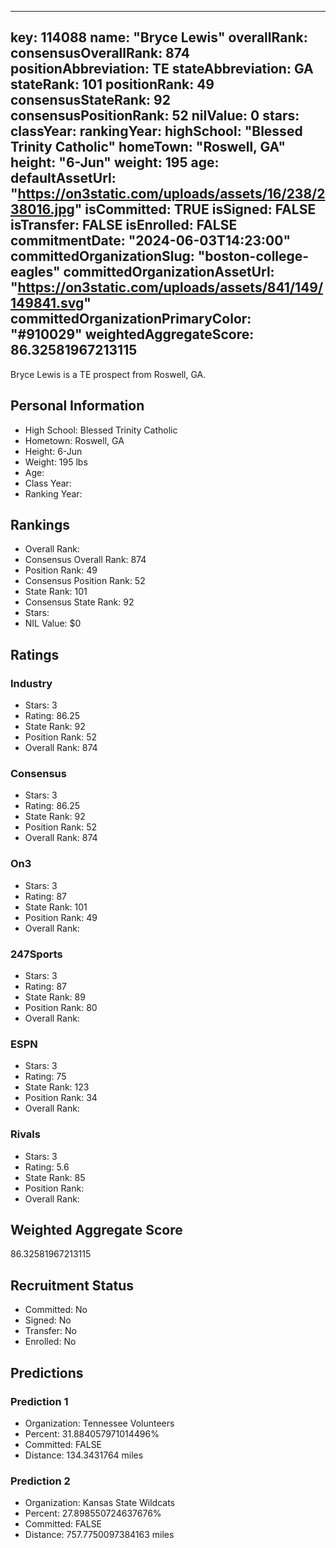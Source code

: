 ---
  key: 114088
  name: "Bryce Lewis"
  overallRank: 
  consensusOverallRank: 874
  positionAbbreviation: TE
  stateAbbreviation: GA
  stateRank: 101
  positionRank: 49
  consensusStateRank: 92
  consensusPositionRank: 52
  nilValue: 0
  stars: 
  classYear: 
  rankingYear: 
  highSchool: "Blessed Trinity Catholic"
  homeTown: "Roswell, GA"
  height: "6-Jun"
  weight: 195
  age: 
  defaultAssetUrl: "https://on3static.com/uploads/assets/16/238/238016.jpg"
  isCommitted: TRUE
  isSigned: FALSE
  isTransfer: FALSE
  isEnrolled: FALSE
  commitmentDate: "2024-06-03T14:23:00"
  committedOrganizationSlug: "boston-college-eagles"
  committedOrganizationAssetUrl: "https://on3static.com/uploads/assets/841/149/149841.svg"
  committedOrganizationPrimaryColor: "#910029"
  weightedAggregateScore: 86.32581967213115
  ---
  
  Bryce Lewis is a TE prospect from Roswell, GA.
  
  ## Personal Information
  - High School: Blessed Trinity Catholic
  - Hometown: Roswell, GA
  - Height: 6-Jun
  - Weight: 195 lbs
  - Age: 
  - Class Year: 
  - Ranking Year: 
  
  ## Rankings
  - Overall Rank: 
  - Consensus Overall Rank: 874
  - Position Rank: 49
  - Consensus Position Rank: 52
  - State Rank: 101
  - Consensus State Rank: 92
  - Stars: 
  - NIL Value: $0
  
  ## Ratings
  
  ### Industry
  - Stars: 3
  - Rating: 86.25
  - State Rank: 92
  - Position Rank: 52
  - Overall Rank: 874
  
  ### Consensus
  - Stars: 3
  - Rating: 86.25
  - State Rank: 92
  - Position Rank: 52
  - Overall Rank: 874
  
  ### On3
  - Stars: 3
  - Rating: 87
  - State Rank: 101
  - Position Rank: 49
  - Overall Rank: 
  
  ### 247Sports
  - Stars: 3
  - Rating: 87
  - State Rank: 89
  - Position Rank: 80
  - Overall Rank: 
  
  ### ESPN
  - Stars: 3
  - Rating: 75
  - State Rank: 123
  - Position Rank: 34
  - Overall Rank: 
  
  ### Rivals
  - Stars: 3
  - Rating: 5.6
  - State Rank: 85
  - Position Rank: 
  - Overall Rank: 
  
  ## Weighted Aggregate Score
  86.32581967213115
  
  ## Recruitment Status
  - Committed: No
  - Signed: No
  - Transfer: No
  - Enrolled: No
  
  
  
  ## Predictions
  
  ### Prediction 1
  - Organization: Tennessee Volunteers
  - Percent: 31.884057971014496%
  - Committed: FALSE
  - Distance: 134.3431764 miles
  
  ### Prediction 2
  - Organization: Kansas State Wildcats
  - Percent: 27.898550724637676%
  - Committed: FALSE
  - Distance: 757.7750097384163 miles
  